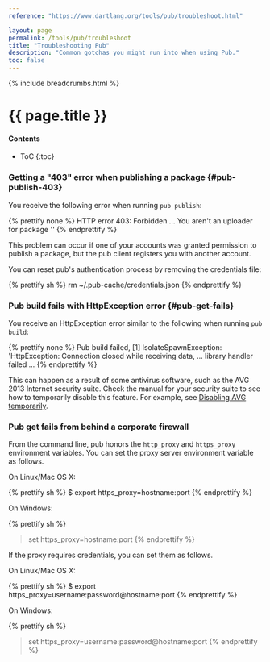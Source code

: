 ```yaml
---
reference: "https://www.dartlang.org/tools/pub/troubleshoot.html"

layout: page
permalink: /tools/pub/troubleshoot
title: "Troubleshooting Pub"
description: "Common gotchas you might run into when using Pub."
toc: false
---
```


{% include breadcrumbs.html %}

# {{ page.title }}

#### Contents

* ToC
{:toc}

### Getting a "403" error when publishing a package {#pub-publish-403}

You receive the following error when running `pub publish`:

{% prettify none %}
HTTP error 403: Forbidden
...
You aren't an uploader for package '<foo>'
{% endprettify %}

This problem can occur if one of your accounts was granted permission to
publish a package, but the pub client registers you with another account.

You can reset pub's authentication process by removing the credentials file:

{% prettify sh %}
rm ~/.pub-cache/credentials.json
{% endprettify %}

### Pub build fails with HttpException error {#pub-get-fails}

You receive an HttpException error similar to the following when
running `pub build`:

{% prettify none %}
Pub build failed, [1] IsolateSpawnException: 'HttpException: Connection closed while receiving data,
...
library handler failed
...
{% endprettify %}

This can happen as a result of some antivirus software, such as the
AVG 2013 Internet security suite. Check the manual for your security
suite to see how to temporarily
disable this feature. For example, see
[Disabling AVG temporarily](http://www.avg.com/ww-en/faq.num-3857).

### Pub get fails from behind a corporate firewall

From the command line, pub honors the `http_proxy` and `https_proxy`
environment variables.
You can set the proxy server environment variable as follows.

On Linux/Mac OS X:

{% prettify sh %}
$ export https_proxy=hostname:port
{% endprettify %}

On Windows:

{% prettify sh %}
> set https_proxy=hostname:port
{% endprettify %}

If the proxy requires credentials, you can set them as follows.

On Linux/Mac OS X:

{% prettify sh %}
$ export https_proxy=username:password@hostname:port
{% endprettify %}

On Windows:

{% prettify sh %}
> set https_proxy=username:password@hostname:port
{% endprettify %}

